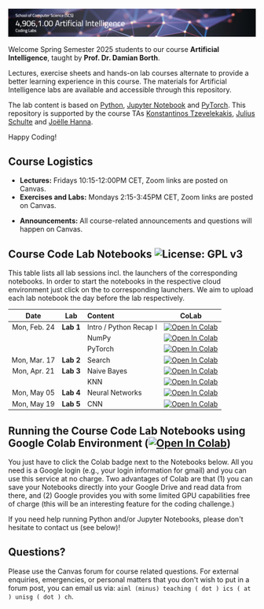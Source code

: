 ![Course Banner](banner.png)

Welcome Spring Semester 2025 students to our course **Artificial Intelligence**, taught by **Prof. Dr. Damian Borth**.

Lectures, exercise sheets and hands-on lab courses alternate to provide a better learning experience in this course. The materials for Artificial Intelligence labs are available and accessible through this repository.

The lab content is based on [Python](https://www.python.org), [Jupyter Notebook](https://jupyter.org) and [PyTorch](https://pytorch.org). This repository is supported by the course TAs [Konstantinos Tzevelekakis](https://ics.unisg.ch/the-institute/about-us/team/detail/person-id/a83aef88-deb5-4fda-a878-2e6fd091a1ce/), [Julius Schulte](https://ics.unisg.ch/the-institute/about-us/team/detail/person-id/d5a6c2e4-76cc-4ae5-aba2-f90244dd8c9d/) and [Joëlle Hanna](https://ics.unisg.ch/the-institute/about-us/team/detail/person-id/9e40cd45-138b-4934-a7f1-ec52b815e443/).


Happy Coding!

## Course Logistics

- **Lectures:** Fridays 10:15-12:00PM CET, Zoom links are posted on Canvas.
- **Exercises and Labs:** Mondays 2:15-3:45PM CET, Zoom links are posted on Canvas.

<!-- - **Labs Office Hours:** Thursdays 2:00-3:00PM CET ([Joëlle Hanna](https://www.alexandria.unisg.ch/entities/person/Joelle_Hanna/indicators)) or Tuesdays 11:00-12:00PM CET ([Hamed Hemati](https://www.alexandria.unisg.ch/entities/person/Hamed_Hemati/indicators)), please send us a corresponding invitation via mail. -->
- **Announcements:** All course-related announcements and questions will happen on Canvas.

## Course Code Lab Notebooks ![License: GPL v3](https://img.shields.io/badge/License-GPLv3-blue.svg)

This table lists all lab sessions incl. the launchers of the corresponding notebooks. In order to start the notebooks in the respective cloud environment just click on the to corresponding launchers. We aim to upload each lab notebook the day before the lab respectively.


| Date                    | Lab        |  Content                         |  CoLab                 |
|:-----------------------:|:--------------:|:---------------------------------|:-------------------------------:|
| Mon, Feb. 24           | **Lab 1**   | Intro / Python Recap I         | [![Open In Colab](https://colab.research.google.com/assets/colab-badge.svg)](https://colab.research.google.com/github/HSG-AIML-Teaching/AI2025-Lab/blob/main/lab_01/lab_01.ipynb) |
|            |    | NumPy         | [![Open In Colab](https://colab.research.google.com/assets/colab-badge.svg)](https://colab.research.google.com/github/HSG-AIML-Teaching/AI2025-Lab/blob/main/lab_01/lab_01_numpy.ipynb) |
|           |    | PyTorch         | [![Open In Colab](https://colab.research.google.com/assets/colab-badge.svg)](https://colab.research.google.com/github/HSG-AIML-Teaching/AI2025-Lab/blob/main/lab_01/lab_01_pytorch.ipynb) |
| Mon, Mar. 17            | **Lab 2**   | Search | [![Open In Colab](https://colab.research.google.com/assets/colab-badge.svg)](https://colab.research.google.com/github/HSG-AIML-Teaching/AI2025-Lab/blob/main/lab_02/lab_02.ipynb) |
| Mon, Apr. 21            | **Lab 3**   | Naive Bayes    | [![Open In Colab](https://colab.research.google.com/assets/colab-badge.svg)](https://colab.research.google.com/github/HSG-AIML-Teaching/AI2025-Lab/blob/main/lab_03/lab_03a.ipynb) |
|             |    |  KNN     | [![Open In Colab](https://colab.research.google.com/assets/colab-badge.svg)](https://colab.research.google.com/github/HSG-AIML-Teaching/AI2025-Lab/blob/main/lab_03/lab_03b.ipynb) |
| Mon, May 05            | **Lab 4**   | Neural Networks     | [![Open In Colab](https://colab.research.google.com/assets/colab-badge.svg)](https://colab.research.google.com/github/HSG-AIML-Teaching/AI2025-Lab/blob/main/lab_04/lab_04.ipynb) |
| Mon, May 19            | **Lab 5**   | CNN    | [![Open In Colab](https://colab.research.google.com/assets/colab-badge.svg)](https://colab.research.google.com/github/HSG-AIML-Teaching/AI2025-Lab/blob/main/lab_05/ml_colab_05.ipynb)|

## Running the Course Code Lab Notebooks using Google Colab Environment ([![Open In Colab](https://colab.research.google.com/assets/colab-badge.svg)](https://colab.research.google.com/github/GitiHubi/courseAAA/blob/main))

You just have to click the Colab badge next to the Notebooks below. All you need is a Google login
(e.g., your login information for gmail) and you can use this service at no charge.
Two advantages of Colab are that (1) you can save your
Notebooks directly into your Google Drive and read data from there, and (2) Google provides you with some limited GPU capabilities
free of charge (this will be an interesting feature for the coding challenge.)

If you need help running Python and/or Jupyter Notebooks, please don't hesitate to contact us (see below)!

## Questions?

Please use the Canvas forum for course related questions. For external enquiries, emergencies, or personal matters that you don't wish to put in a forum post, you can email us via: `aiml (minus) teaching ( dot ) ics ( at ) unisg ( dot ) ch`.
